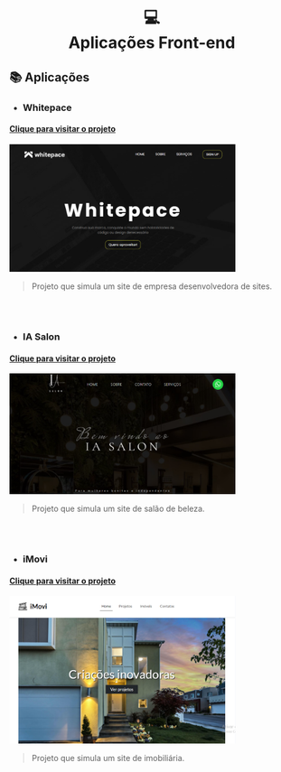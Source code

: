  <h1 align="center">
  💻<br>Aplicações Front-end
</h1>
<h2>📚 Aplicações</h2>

- <h3>Whitepace</h3>
<h4><a href="https://github.com/anapaulasanto/Whitepace">Clique para visitar o projeto</a></h4>
<img src="whitepace.png" alt="Exemplo imagem" width= "400px">

>Projeto que simula um site de empresa desenvolvedora de sites.

<br><br>

- <h3>IA Salon</h3>
<h4><a href="https://github.com/anapaulasanto/IA-Salon">Clique para visitar o projeto</a></h4>
<img src="ia-salon.png" alt="Exemplo imagem" width= "400px">

>Projeto que simula um site de salão de beleza.

<br><br>

- <h3>iMovi</h3>
<h4><a href="https://github.com/anapaulasanto/iMovi">Clique para visitar o projeto</a></h4>
<img src="imovi.png" alt="Exemplo imagem" width= "400px">

>Projeto que simula um site de imobiliária.

<br><br>


